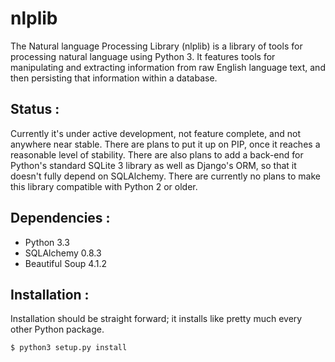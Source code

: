 nlplib
======

The Natural language Processing Library (nlplib) is a library of tools for
processing natural language using Python 3. It features tools for manipulating
and extracting information from raw English language text, and then persisting
that information within a database.

## Status :
Currently it's under active development, not feature complete, and not anywhere
near stable. There are plans to put it up on PIP, once it reaches a reasonable
level of stability. There are also plans to add a back-end for Python's
standard SQLite 3 library as well as Django's ORM, so that it doesn't fully
depend on SQLAlchemy. There are currently no plans to make this library
compatible with Python 2 or older.

## Dependencies :
* Python 3.3
* SQLAlchemy 0.8.3
* Beautiful Soup 4.1.2

## Installation :
Installation should be straight forward; it installs like pretty much every
other Python package.

```bash
$ python3 setup.py install
```
